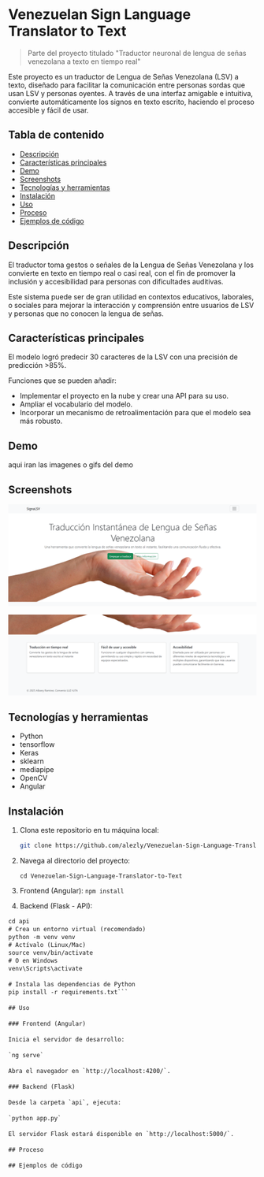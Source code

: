# Venezuelan Sign Language Translator to Text

>Parte del proyecto titulado "Traductor neuronal de lengua de señas venezolana a texto en tiempo real"

Este proyecto es un traductor de Lengua de Señas Venezolana (LSV) a texto, diseñado para facilitar la comunicación entre personas sordas que usan LSV y personas oyentes. A través de una interfaz amigable e intuitiva, convierte automáticamente los signos en texto escrito, haciendo el proceso accesible y fácil de usar.

## Tabla de contenido

* [Descripción](#descripción)  
* [Características principales](#características-principales)  
* [Demo](#demo)  
* [Screenshots](#screenshots)  
* [Tecnologías y herramientas](#tecnologías-y-herramientas)  
* [Instalación](#instalación)  
* [Uso](#uso)  
* [Proceso](#proceso)  
* [Ejemplos de código](#ejemplos-de-código)  

## Descripción

El traductor toma gestos o señales de la Lengua de Señas Venezolana y los convierte en texto en tiempo real o casi real, con el fin de promover la inclusión y accesibilidad para personas con dificultades auditivas.

Este sistema puede ser de gran utilidad en contextos educativos, laborales, o sociales para mejorar la interacción y comprensión entre usuarios de LSV y personas que no conocen la lengua de señas.

## Características principales

El modelo logró predecir 30 caracteres de la LSV con una precisión de predicción >85%.

Funciones que se pueden añadir:

- Implementar el proyecto en la nube y crear una API para su uso.
- Ampliar el vocabulario del modelo.
- Incorporar un mecanismo de retroalimentación para que el modelo sea más robusto.

## Demo

aqui iran las imagenes o gifs del demo 

## Screenshots

![screenshot main page](./img/SS1.png)

![screenshot main page](./img/SS2.png)

## Tecnologías y herramientas

- Python
- tensorflow
- Keras
- sklearn
- mediapipe
- OpenCV
- Angular

## Instalación

1. Clona este repositorio en tu máquina local:
   ```bash  
   git clone https://github.com/alezly/Venezuelan-Sign-Language-Translator-to-Text.git  
   ```
2. Navega al directorio del proyecto:
   ```console
   cd Venezuelan-Sign-Language-Translator-to-Text
   ```
3. Frontend (Angular):
  `npm install`

4. Backend (Flask - API):
  ```console
  cd api
  # Crea un entorno virtual (recomendado)
  python -m venv venv
  # Actívalo (Linux/Mac)
  source venv/bin/activate
  # O en Windows
  venv\Scripts\activate

  # Instala las dependencias de Python
  pip install -r requirements.txt```

## Uso

### Frontend (Angular)

Inicia el servidor de desarrollo:

`ng serve`

Abra el navegador en `http://localhost:4200/`.

### Backend (Flask)

Desde la carpeta `api`, ejecuta:

`python app.py`

El servidor Flask estará disponible en `http://localhost:5000/`.

## Proceso

## Ejemplos de código
